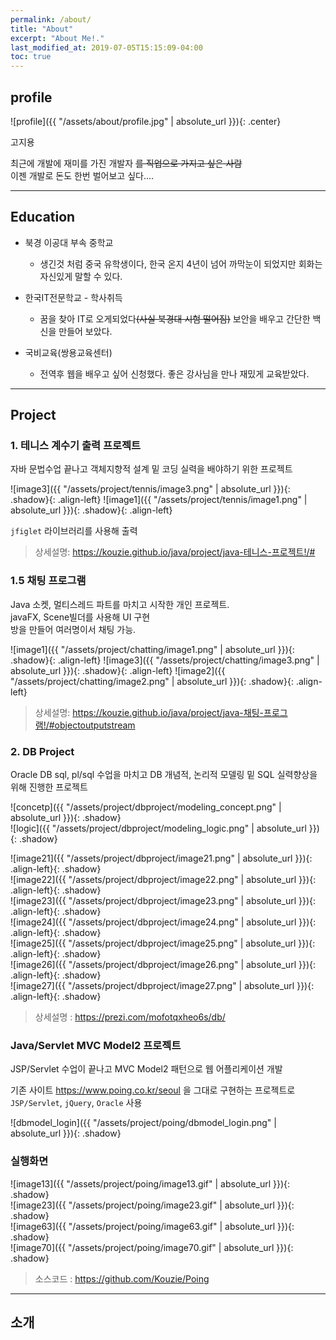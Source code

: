 ```yaml
---
permalink: /about/
title: "About"
excerpt: "About Me!."
last_modified_at: 2019-07-05T15:15:09-04:00
toc: true
---
```


## profile

<div class="author__avatar">
  ![profile]({{ "/assets/about/profile.jpg" | absolute_url }}){: .center}
</div>

고지용

최근에 개발에 재미를 가진 개발자 ~~를 직업으로 가지고 싶은 사람~~  
이젠 개발로 돈도 한번 벌어보고 싶다....  

---

## Education

* 북경 이공대 부속 중학교  
  - 생긴것 처럼 중국 유학생이다, 한국 온지 4년이 넘어 까막눈이 되었지만 회화는 자신있게 말할 수 있다.  

* 한국IT전문학교 - 학사취득
  - 꿈을 찾아 IT로 오게되었다~~(사실 북경대 시험 떨어짐)~~ 보안을 배우고 간단한 백신을 만들어 보았다.

* 국비교육(쌍용교육센터)  
  - 전역후 웹을 배우고 싶어 신청했다. 좋은 강사님을 만나 재밌게 교육받았다.

---

## Project

### 1. 테니스 계수기 출력 프로젝트

자바 문법수업 끝나고 객체지향적 설계 밑 코딩 실력을 배야하기 위한 프로젝트  

![image3]({{ "/assets/project/tennis/image3.png" | absolute_url }}){: .shadow}{: .align-left}
![image1]({{ "/assets/project/tennis/image1.png" | absolute_url }}){: .shadow}{: .align-left}  

`jfiglet` 라이브러리를 사용해 출력

> 상세설명: https://kouzie.github.io/java/project/java-테니스-프로젝트!/#

### 1.5 채팅 프로그램

Java 소켓, 멀티스레드 파트를 마치고 시작한 개인 프로젝트.  
javaFX, Scene빌더를 사용해 UI 구현  
방을 만들어 여러명이서 채팅 가능.

![image1]({{ "/assets/project/chatting/image1.png" | absolute_url }}){: .shadow}{: .align-left}
![image3]({{ "/assets/project/chatting/image3.png" | absolute_url }}){: .shadow}{: .align-left}
![image2]({{ "/assets/project/chatting/image2.png" | absolute_url }}){: .shadow}{: .align-left}  

> 상세설명: https://kouzie.github.io/java/project/java-채팅-프로그램!/#objectoutputstream


### 2. DB Project  

Oracle DB sql, pl/sql 수업을 마치고 DB 개념적, 논리적 모델링 밑 SQL 실력향상을 위해 진행한 프로젝트  

![concetp]({{ "/assets/project/dbproject/modeling_concept.png" | absolute_url }}){: .shadow}  
![logic]({{ "/assets/project/dbproject/modeling_logic.png" | absolute_url }}){: .shadow}  

![image21]({{ "/assets/project/dbproject/image21.png" | absolute_url }}){: .align-left}{: .shadow}  
![image22]({{ "/assets/project/dbproject/image22.png" | absolute_url }}){: .align-left}{: .shadow}  
![image23]({{ "/assets/project/dbproject/image23.png" | absolute_url }}){: .align-left}{: .shadow}  
![image24]({{ "/assets/project/dbproject/image24.png" | absolute_url }}){: .align-left}{: .shadow}  
![image25]({{ "/assets/project/dbproject/image25.png" | absolute_url }}){: .align-left}{: .shadow}  
![image26]({{ "/assets/project/dbproject/image26.png" | absolute_url }}){: .align-left}{: .shadow}  
![image27]({{ "/assets/project/dbproject/image27.png" | absolute_url }}){: .align-left}{: .shadow}  

> 상세설명 : https://prezi.com/mofotqxheo6s/db/ 


### Java/Servlet MVC Model2 프로젝트

JSP/Servlet 수업이 끝나고 MVC Model2 패턴으로 웹 어플리케이션 개발  

기존 사이트 https://www.poing.co.kr/seoul 을 그대로 구현하는 프로젝트로 `JSP/Servlet`, `jQuery`, `Oracle` 사용

![dbmodel_login]({{ "/assets/project/poing/dbmodel_login.png" | absolute_url }}){: .shadow}  

### 실행화면  

![image13]({{ "/assets/project/poing/image13.gif" | absolute_url }}){: .shadow}  
![image23]({{ "/assets/project/poing/image23.gif" | absolute_url }}){: .shadow}  
![image63]({{ "/assets/project/poing/image63.gif" | absolute_url }}){: .shadow}  
![image70]({{ "/assets/project/poing/image70.gif" | absolute_url }}){: .shadow}  


> 소스코드 : https://github.com/Kouzie/Poing


---

## 소개

